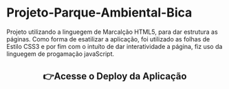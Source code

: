 # Projeto-Parque-Ambiental-Bica
 Projeto utilizando a linguegem de Marcalção HTML5, para dar estrutura  as páginas.  Como forma de esatilizar a aplicação, foi utilizado as folhas de Estilo CSS3 e por fim com o intuíto de  dar interatividade a página, fiz uso da linguegem de progamação javaScript.
 <h2 align="center"; font-family="Arial, Helvetica, sans-serif;">👉<a style="text-decoration:none;" href="https://brunodyegoweb.github.io/Projeto-Parque-Ambiental-Bica/" target="_blank">Acesse o Deploy da Aplicação</a></h2><br>

